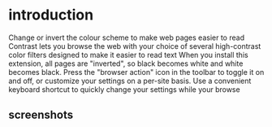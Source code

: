 # introduction

Change or invert the colour scheme to make web pages easier to read
Contrast lets you browse the web with your choice of several high-contrast color filters designed to make it easier to read text
When you install this extension, all pages are "inverted", so black becomes white and white becomes black. Press the "browser action" icon in the toolbar to toggle it on and off, or customize your settings on a per-site basis. Use a convenient keyboard shortcut to quickly change your settings while your browse

## screenshots

